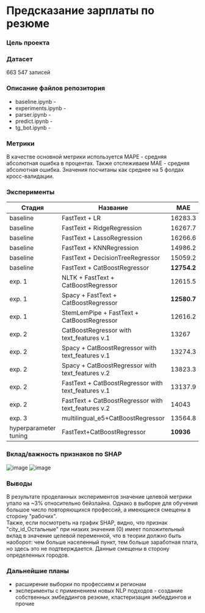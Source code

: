 # Предсказание зарплаты по резюме
### Цель проекта

### Датасет
663 547 записей
### Описание файлов репозитория
- baseline.ipynb - 
- experiments.ipynb -
- parser.ipynb -
- predict.ipynb - 
- tg_bot.ipynb -
### Метрики <br />
В качестве основной метрики используется MAPE - cредняя абсолютная ошибка в процентах. Также отслеживаем MAE - средняя абсолютная ошибка.
Значения посчитаны как среднее на 5 фолдах кросс-валидации.
### Эксперименты
| Стадия | Название | MAE | MAPE |
|-------|-------|-------|-------|
| baseline | FastText + LR | 16283.3 | 29.53 |
| baseline | FastText + RidgeRegression | 16267.7 | 29.49 |
| baseline | FastText + LassoRegression | 16266.6 | 29.53 |
| baseline | FastText + KNNRegression | 14986.2 | 27.6 |
| baseline | FastText + DecisionTreeRegressor | 15059.2 | 28.39 |
| baseline | FastText + CatBoostRegressor | **12754.2** | **23.52** |
| exp. 1 | NLTK + FastText + CatBoostRegressor | 12615.5 | 23.24 |
| exp. 1 | Spacy + FastText + CatBoostRegressor | **12580.7** | **23.17** |
| exp. 1 | StemLemPipe + FastText + CatBoostRegressor | 12616.2 | 23.25 |
| exp. 2 |  CatBoostRegressor with text_features v.1 | 13267 | 24.56 |
| exp. 2 |  Spacy + CatBoostRegressor with text_features v.1 | 13274.3 | 24.56 |
| exp. 2 |  Spacy + CatBoostRegressor with text_features v.2 | 13823.3 | 25.45 |
| exp. 2 |  FastText + CatBoostRegressor with text_features v.1 | 13137.9 | 24.25 |
| exp. 2 |  FastText + CatBoostRegressor with text_features v.2 | 14043 | 25.73 |
| exp. 3 | multilingual_e5+CatBoostRegressor | 13564.8 | 20.4 |
| hyperparameter tuning | FastText+CatBoostRegressor | **10936** | **20.4** |

### Вклад/важность признаков по SHAP
![image](https://github.com/NKhozin/salary_prediction/assets/92330362/a9ee1d9c-c3bd-404b-b40f-21a39f7480e4)
![image](https://github.com/NKhozin/salary_prediction/assets/92330362/3e572c7c-3f3c-4ab0-b5cb-91671f5d8fb8)

### Выводы
В результате проделанных экспериментов значение целевой метрики упало на ~3% относительно бейзлайна. Однако в выборке для обучения большое число повторяющихся профессий, а имеющиеся смещены в сторону "рабочих". <br />
Также, если посмотреть на график SHAP, видно, что признак "city_id_Остальные" при низких значения (0) имеет положительный вклад в значение целевой переменной, что в теории должно быть наоборот: чем больше населенный пункт, тем больше заработная плата, но здесь это не подтверждается. Данные смещены в сторону определенных городов.
### Дальнейшие планы
- расширение выборки по профессиям и регионам
- эксперименты с применением новых NLP подходов - создание собственных эмбеддингов резюме, кластеризация эмбеддингов и прочие
